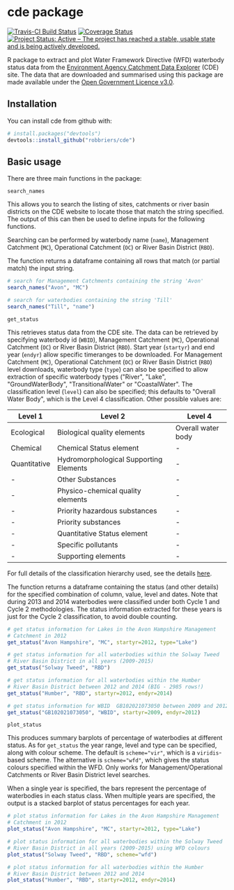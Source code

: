 
<!-- README.md is generated from README.Rmd. Please edit that file -->
cde package
===========

[![Travis-CI Build Status](https://travis-ci.org/robbriers/cde.svg?branch=master)](https://travis-ci.org/robbriers/cde) [![Coverage Status](https://coveralls.io/repos/github/robbriers/cde/badge.svg?branch=master)](https://coveralls.io/github/robbriers/cde?branch=master) [![Project Status: Active – The project has reached a stable, usable state and is being actively developed.](https://www.repostatus.org/badges/latest/active.svg)](https://www.repostatus.org/#active)

R package to extract and plot Water Framework Directive (WFD) waterbody status data from the [Environment Agency Catchment Data Explorer](http://environment.data.gov.uk/catchment-planning/) (CDE) site. The data that are downloaded and summarised using this package are made available under the [Open Government Licence v3.0](https://www.nationalarchives.gov.uk/doc/open-government-licence/version/3/).

Installation
------------

You can install cde from github with:

``` r
# install.packages("devtools")
devtools::install_github("robbriers/cde")
```

Basic usage
-----------

There are three main functions in the package:

`search_names`

This allows you to search the listing of sites, catchments or river basin districts on the CDE website to locate those that match the string specified. The output of this can then be used to define inputs for the following functions.

Searching can be performed by waterbody name (`name`), Management Catchment (`MC`), Operational Catchment (`OC`) or River Basin District (`RBD`).

The function returns a dataframe containing all rows that match (or partial match) the input string.

``` r
# search for Management Catchments containing the string 'Avon'
search_names("Avon", "MC")

# search for waterbodies containing the string 'Till'
search_names("Till", "name")
```

`get_status`

This retrieves status data from the CDE site. The data can be retrieved by specifying waterbody id (`WBID`), Management Catchment (`MC`), Operational Catchment (`OC`) or River Basin District (`RBD`). Start year (`startyr`) and end year (`endyr`) allow specific timeranges to be downloaded. For Management Catchment (`MC`), Operational Catchment (`OC`) or River Basin District (`RBD`) level downloads, waterbody type (`type`) can also be specified to allow extraction of specific waterbody types ("River", "Lake", "GroundWaterBody", "TransitionalWater" or "CoastalWater". The classification level (`level`) can also be specified; this defaults to "Overall Water Body", which is the Level 4 classification. Other possible values are:

| Level 1      | Level 2                                | Level 4            |
|--------------|----------------------------------------|--------------------|
| Ecological   | Biological quality elements            | Overall water body |
| Chemical     | Chemical Status element                | -                  |
| Quantitative | Hydromorphological Supporting Elements | -                  |
| -            | Other Substances                       | -                  |
| -            | Physico-chemical quality elements      | -                  |
| -            | Priority hazardous substances          | -                  |
| -            | Priority substances                    | -                  |
| -            | Quantitative Status element            | -                  |
| -            | Specific pollutants                    | -                  |
| -            | Supporting elements                    | -                  |

For full details of the classification hierarchy used, see the details [here](https://environment.data.gov.uk/catchment-planning/help#help-classification-hierarchy).

The function returns a dataframe containing the status (and other details) for the specified combination of column, value, level and dates. Note that during 2013 and 2014 waterbodies were classified under both Cycle 1 and Cycle 2 methodologies. The status information extracted for these years is just for the Cycle 2 classification, to avoid double counting.

``` r
# get status information for Lakes in the Avon Hampshire Management 
# Catchment in 2012
get_status("Avon Hampshire", "MC", startyr=2012, type="Lake")

# get status information for all waterbodies within the Solway Tweed
# River Basin District in all years (2009-2015)
get_status("Solway Tweed", "RBD")

# get status information for all waterbodies within the Humber
# River Basin District between 2012 and 2014 (BIG - 2985 rows!)
get_status("Humber", "RBD", startyr=2012, endyr=2014)

# get status information for WBID  GB102021073050 between 2009 and 2012
get_status("GB102021073050", "WBID", startyr=2009, endyr=2012)
```

`plot_status`

This produces summary barplots of percentage of waterbodies at different status. As for `get_status` the year range, level and type can be specified, along with colour scheme. The default is `scheme="vir"`, which is a `viridis`-based scheme. The alternative is `scheme="wfd"`, which gives the status colours specified within the WFD. Only works for Management/Operational Catchments or River Basin District level searches.

When a single year is specified, the bars represent the percentage of waterbodies in each status class. When multiple years are specified, the output is a stacked barplot of status percentages for each year.

``` r
# plot status information for Lakes in the Avon Hampshire Management 
# Catchment in 2012
plot_status("Avon Hampshire", "MC", startyr=2012, type="Lake")

# plot status information for all waterbodies within the Solway Tweed
# River Basin District in all years (2009-2015) using WFD colours
plot_status("Solway Tweed", "RBD", scheme="wfd")

# plot status information for all waterbodies within the Humber
# River Basin District between 2012 and 2014
plot_status("Humber", "RBD", startyr=2012, endyr=2014)
```
